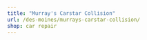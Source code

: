```yaml
---
title: "Murray's Carstar Collision"
url: /des-moines/murrays-carstar-collision/
shop: car repair
---
```

